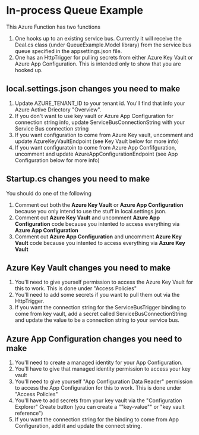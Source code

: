 # In-process Queue Example
This Azure Function has two functions
1. One hooks up to an existing service bus.  Currently it will receive the Deal.cs class (under QueueExample.Model library) from the service bus queue specified in the appsettings.json file.
2. One has an HttpTrigger for pulling secrets from either Azure Key Vault or Azure App Configuration.  This is intended only to show that you are hooked up.

## local.settings.json changes you need to make
1. Update AZURE_TENANT_ID to your tenant id.  You'll find that info your Azure Active Driectory "Overview".
2. If you don't want to use key vault or Azure App Configuration for connection string info, update ServiceBusConnectionString with your Service Bus connection string 
3. If you want configuration to come from Azure Key vault, uncomment and update AzureKeyVaultEndpoint (see Key Vault below for more info) 
4. If you want configuratoin to come from Azure App Confifguration, uncomment and update AzureAppConfigurationEndpoint (see App Configuration below for more info) 

## Startup.cs changes you need to make 
You should do one of the following 
1. Comment out both the **Azure Key Vault** or **Azure App Configuration** because you only intend to use the stuff in local.settings.json.
2. Comment out **Azure Key Vault** and uncomment **Azure App Configuration** code because you intented to access everything via **Azure App Configuration**
3. Comment out **Azure App Configuration** and uncomment **Azure Key Vault** code because you intented to access everything via **Azure Key Vault**

## Azure Key Vault changes you need to make
1. You'll need to give yourself permission to access the Azure Key Vault for this to work.  This is done under "Access Policies"
2. You'll need to add some secrets if you want to pull them out via the HttpTrigger.
3. If you want the connection string for the ServiceBusTrigger binding to come from key vault, add a secret called ServiceBusConnectionString and update the value to be a connection string to your service bus.

## Azure App Configuration changes you need to make
1. You'll need to create a managed identity for your App Configuration.
2. You'll have to give that managed identity permission to access your key vault
3. You'll need to give yourself "App Configuration Data Reader" permission to access the App Configuration for this to work.  This is done under "Access Policies"
4. You'll have to add secrets from your key vault via the "Configuration Explorer" Create button (you can create a ""key-value"" or "key vault reference")
5. If you want the connection string for the binding to come from App Configuration, add it and update the connect string.


